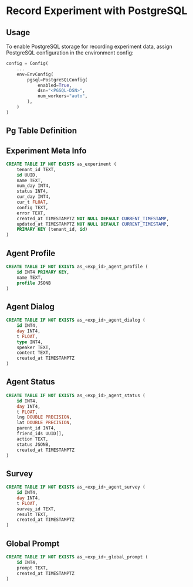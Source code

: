# Record Experiment with PostgreSQL

## Usage

To enable PostgreSQL storage for recording experiment data, assign PostgreSQL configuration in the environment config:

```python
config = Config(
    ...
    env=EnvConfig(
        pgsql=PostgreSQLConfig(
            enabled=True,
            dsn="<PGSQL-DSN>",
            num_workers="auto",
        ),
    )
)
```

## Pg Table Definition

## Experiment Meta Info
```sql
CREATE TABLE IF NOT EXISTS as_experiment (
    tenant_id TEXT,
    id UUID,
    name TEXT,
    num_day INT4,
    status INT4, 
    cur_day INT4,
    cur_t FLOAT,
    config TEXT,
    error TEXT,
    created_at TIMESTAMPTZ NOT NULL DEFAULT CURRENT_TIMESTAMP,
    updated_at TIMESTAMPTZ NOT NULL DEFAULT CURRENT_TIMESTAMP,
    PRIMARY KEY (tenant_id, id)
)

```

## Agent Profile
```sql
CREATE TABLE IF NOT EXISTS as_<exp_id>_agent_profile (
    id INT4 PRIMARY KEY,
    name TEXT,
    profile JSONB
)
```

## Agent Dialog
```sql
CREATE TABLE IF NOT EXISTS as_<exp_id>_agent_dialog (
    id INT4,
    day INT4,
    t FLOAT,
    type INT4,
    speaker TEXT,
    content TEXT,
    created_at TIMESTAMPTZ
)
```

## Agent Status
```sql
CREATE TABLE IF NOT EXISTS as_<exp_id>_agent_status (
    id INT4,
    day INT4,
    t FLOAT,
    lng DOUBLE PRECISION,
    lat DOUBLE PRECISION,
    parent_id INT4,
    friend_ids UUID[],
    action TEXT,
    status JSONB,
    created_at TIMESTAMPTZ
)
```

## Survey
```sql
CREATE TABLE IF NOT EXISTS as_<exp_id>_agent_survey (
    id INT4,
    day INT4,
    t FLOAT,
    survey_id TEXT,
    result TEXT,
    created_at TIMESTAMPTZ
)
```

## Global Prompt
```sql
CREATE TABLE IF NOT EXISTS as_<exp_id>_global_prompt (
    id INT4,
    prompt TEXT,
    created_at TIMESTAMPTZ
)
```